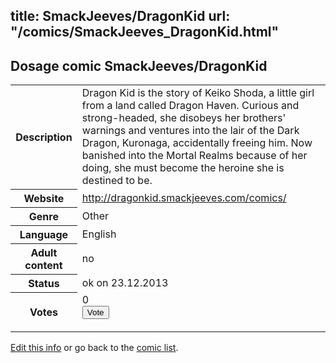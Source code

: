title: SmackJeeves/DragonKid
url: "/comics/SmackJeeves_DragonKid.html"
---
Dosage comic SmackJeeves/DragonKid
-----------------------------------------

<p id="msg"></p>
<script type="text/javascript">
if (window.location.search === '?edit_info_mail=sent_ok') {
  var elem = document.getElementById("msg");
  elem.innerHTML = 'Edited information sucessfully sent for review, which is usually done daily. Thanks!';
  elem.className = 'ok';
}
</script>
<table class="comicinfo">
<tr>
<th>Description</th><td>Dragon Kid is the story of Keiko Shoda, a little girl from a land called Dragon Haven. Curious and strong-headed, she disobeys her brothers' warnings and ventures into the lair of the Dark Dragon, Kuronaga, accidentally freeing him. Now banished into the Mortal Realms because of her doing, she must become the heroine she is destined to be.</td>
</tr>
<tr>
<th>Website</th><td><a href="http://dragonkid.smackjeeves.com/comics/">http://dragonkid.smackjeeves.com/comics/</a></td>
</tr>
<tr>
<th>Genre</th><td>Other</td>
</tr>
<tr>
<th>Language</th><td>English</td>
</tr>
<tr>
<th>Adult content</th><td>no</td>
</tr>
<tr>
<th>Status</th><td>ok on 23.12.2013</td>
</tr>
<tr>
<th>Votes</th><td>0
<form action="http://gaecounter.appspot.com/count/" method="POST">
<input name="name" type="hidden" value="SmackJeeves_DragonKid"/>
<input name="uid" type="hidden" id="voteuid" value=""/>
<input type="submit" value="Vote"/>
</form>
</td>
</tr>
</table>
<script type="text/javascript">
var ua = navigator.userAgent;
document.getElementById("voteuid").value = ua.replace(/[^a-zA-Z0-9\._:]/g , "_");;
</script>

[Edit this info](SmackJeeves_DragonKid_edit.html) or go back to the [comic list](../comic-index.html).
